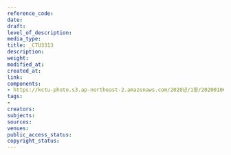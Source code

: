```yaml
---
reference_code: 
date: 
draft: 
level_of_description: 
media_type: 
title: _CTU3313
description: 
weight: 
modified_at: 
created_at: 
link: 
components:
- https://kctu-photo.s3.ap-northeast-2.amazonaws.com/2020년/1월/20200106_마사회+고+문중원+기수+죽음의+진상규명과+책임자+처벌+위한+시민대책위원회+청와대+상여+행진/_CTU3313.jpg
tags:
- 
creators: 
subjects: 
sources: 
venues: 
public_access_status: 
copyright_status: 
---
```

